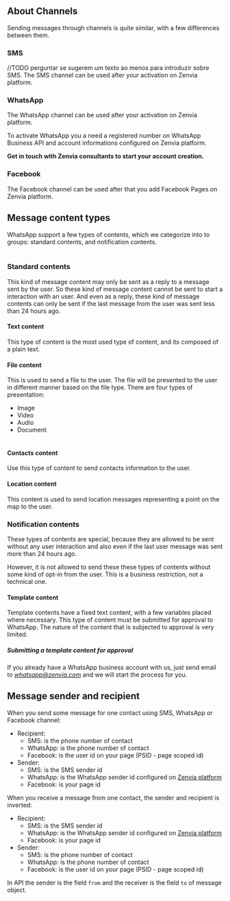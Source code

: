 ## About Channels

Sending messages through channels is quite similar, with a few differences between them.

### SMS

//TODO perguntar se sugerem um texto ao menos para introduzir sobre SMS.
The SMS channel can be used after your activation on Zenvia platform.

### WhatsApp

The WhatsApp channel can be used after your activation on Zenvia platform.

To activate WhatsApp you a need a registered number on WhatsApp Business API and account informations configured on Zenvia platform.

**Get in touch with Zenvia consultants to start your account creation.**

### Facebook

The Facebook channel can be used after that you add Facebook Pages on Zenvia platform.

## Message content types
WhatsApp support a few types of contents, which we categorize into to groups: standard contents, and notification contents.
<br><br>

### Standard contents
This kind of message content may only be sent as a reply to a message sent by the user. So these kind of message content cannot be sent to start a interaction with an user. And even as a reply, these kind of message contents can only be sent if the last message from the user was sent less than 24 hours ago.

#### Text content
This type of content is the most used type of content, and its composed of a plain text.

#### File content
This is used to send a file to the user. The file will be presented to the user in different manner based on the file type. There are four types of presentation:
* Image
* Video
* Audio
* Document
<br><br>

#### Contacts content
Use this type of content to send contacts information to the user.

#### Location content
This content is used to send location messages representing a point on the map to the user.

### Notification contents
These types of contents are special, because they are allowed to be sent without any user interaction and also even if the last user message was sent more than 24 hours ago.

However, it is not allowed to send these these types of contents without some kind of opt-in from the user. This is a business restriction, not a technical one.

#### Template content
Template contents have a fixed text content, with a few variables placed where necessary. This type of content must be submitted for approval to WhatsApp. The nature of the content that is subjected to approval is very limited.

##### Submitting a template content for approval
If you already have a WhatsApp business account with us, just send email to *whatsapp@zenvia.com* and we will start the process for you.

## Message sender and recipient

When you send some message for one contact using SMS, WhatsApp or Facebook channel:

* Recipient:
  * SMS: is the phone number of contact
  * WhatsApp: is the phone number of contact
  * Facebook: is the user id on your page (PSID - page scoped id)
* Sender:
  * SMS: is the SMS sender id
  * WhatsApp: is the WhatsApp sender id configured on [Zenvia platform](https://app.zenvia.com/home/credentials/whatsapp/list)
  * Facebook: is your page id

When you receive a message from one contact, the sender and recipient is inverted:

* Recipient:
  * SMS: is the SMS sender id
  * WhatsApp: is the WhatsApp sender id configured on [Zenvia platform](https://app.zenvia.com/home/credentials/whatsapp/list)
  * Facebook: is your page id
* Sender:
  * SMS: is the phone number of contact
  * WhatsApp: is the phone number of contact
  * Facebook: is the user id on your page (PSID - page scoped id)

In API the sender is the field `from` and the receiver is the field `to` of message object.
